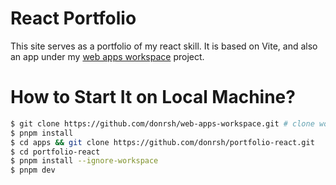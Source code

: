# React Portfolio

This site serves as a portfolio of my react skill.
It is based on Vite, and also an app under my [web apps workspace](https://github.com/donrsh/web-apps-workspace/tree/main) project.

# How to Start It on Local Machine?

```sh
$ git clone https://github.com/donrsh/web-apps-workspace.git # clone workspace
$ pnpm install
$ cd apps && git clone https://github.com/donrsh/portfolio-react.git
$ cd portfolio-react
$ pnpm install --ignore-workspace
$ pnpm dev
```
